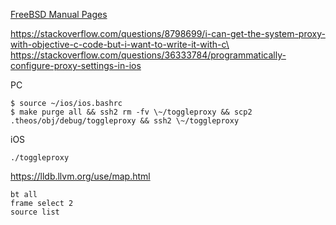 [FreeBSD Manual Pages](https://www.freebsd.org/cgi/man.cgi)
<!-- [NEProxySettings](https://developer.apple.com/documentation/networkextension/neproxysettings) -->

https://stackoverflow.com/questions/8798699/i-can-get-the-system-proxy-with-objective-c-code-but-i-want-to-write-it-with-c\
https://stackoverflow.com/questions/36333784/programmatically-configure-proxy-settings-in-ios

PC

```plain
$ source ~/ios/ios.bashrc
$ make purge all && ssh2 rm -fv \~/toggleproxy && scp2 .theos/obj/debug/toggleproxy && ssh2 \~/toggleproxy
```

iOS

```plain
./toggleproxy
```

https://lldb.llvm.org/use/map.html

```plain
bt all
frame select 2
source list
```
